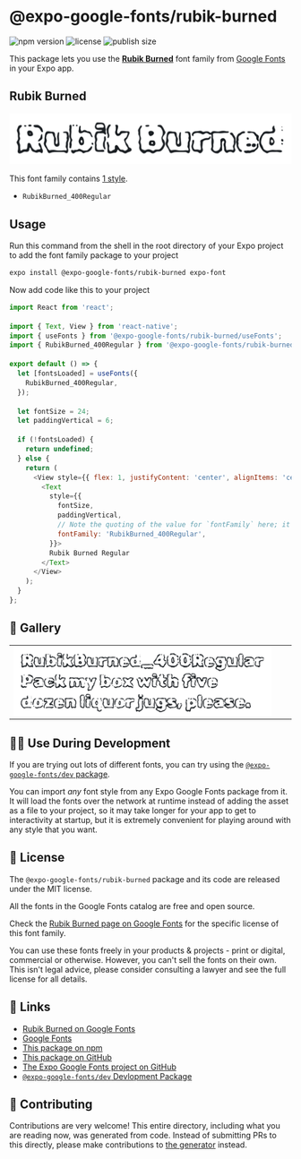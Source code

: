 # @expo-google-fonts/rubik-burned

![npm version](https://flat.badgen.net/npm/v/@expo-google-fonts/rubik-burned)
![license](https://flat.badgen.net/github/license/expo/google-fonts)
![publish size](https://flat.badgen.net/packagephobia/install/@expo-google-fonts/rubik-burned)

This package lets you use the [**Rubik Burned**](https://fonts.google.com/specimen/Rubik+Burned) font family from [Google Fonts](https://fonts.google.com/) in your Expo app.

## Rubik Burned

![Rubik Burned](./font-family.png)

This font family contains [1 style](#-gallery).

- `RubikBurned_400Regular`

## Usage

Run this command from the shell in the root directory of your Expo project to add the font family package to your project
```sh
expo install @expo-google-fonts/rubik-burned expo-font
```

Now add code like this to your project
```js
import React from 'react';

import { Text, View } from 'react-native';
import { useFonts } from '@expo-google-fonts/rubik-burned/useFonts';
import { RubikBurned_400Regular } from '@expo-google-fonts/rubik-burned/400Regular';

export default () => {
  let [fontsLoaded] = useFonts({
    RubikBurned_400Regular,
  });

  let fontSize = 24;
  let paddingVertical = 6;

  if (!fontsLoaded) {
    return undefined;
  } else {
    return (
      <View style={{ flex: 1, justifyContent: 'center', alignItems: 'center' }}>
        <Text
          style={{
            fontSize,
            paddingVertical,
            // Note the quoting of the value for `fontFamily` here; it expects a string!
            fontFamily: 'RubikBurned_400Regular',
          }}>
          Rubik Burned Regular
        </Text>
      </View>
    );
  }
};

```

## 🔡 Gallery


||||
|-|-|-|
|![RubikBurned_400Regular](.//400Regular/RubikBurned_400Regular.ttf.png)||||


## 👩‍💻 Use During Development

If you are trying out lots of different fonts, you can try using the [`@expo-google-fonts/dev` package](https://github.com/expo/google-fonts/tree/master/font-packages/dev#readme).

You can import *any* font style from any Expo Google Fonts package from it. It will load the fonts
over the network at runtime instead of adding the asset as a file to your project, so it may take longer
for your app to get to interactivity at startup, but it is extremely convenient
for playing around with any style that you want.

## 📖 License

The `@expo-google-fonts/rubik-burned` package and its code are released under the MIT license.

All the fonts in the Google Fonts catalog are free and open source.

Check the [Rubik Burned page on Google Fonts](https://fonts.google.com/specimen/Rubik+Burned) for the specific license of this font family.

You can use these fonts freely in your products & projects - print or digital, commercial or otherwise. However, you can't sell the fonts on their own. This isn't legal advice, please consider consulting a lawyer and see the full license for all details.

## 🔗 Links

- [Rubik Burned on Google Fonts](https://fonts.google.com/specimen/Rubik+Burned)
- [Google Fonts](https://fonts.google.com/)
- [This package on npm](https://www.npmjs.com/package/@expo-google-fonts/rubik-burned)
- [This package on GitHub](https://github.com/expo/google-fonts/tree/master/font-packages/rubik-burned)
- [The Expo Google Fonts project on GitHub](https://github.com/expo/google-fonts)
- [`@expo-google-fonts/dev` Devlopment Package](https://github.com/expo/google-fonts/tree/master/font-packages/dev)

## 🤝 Contributing

Contributions are very welcome! This entire directory, including what you are reading now, was generated from code. Instead of submitting PRs to this directly, please make contributions to [the generator](https://github.com/expo/google-fonts/tree/master/packages/generator) instead.
